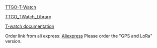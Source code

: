 [TTGO-T-Watch](https://github.com/Xinyuan-LilyGO/TTGO-T-Watch)

[TTGO_TWatch_Library](https://github.com/Xinyuan-LilyGO/TTGO_TWatch_Library)

[T-watch documentation](https://t-watch-document-en.readthedocs.io/en/latest/index.html)

Order link from ali express: [Aliexpress](https://www.aliexpress.com/item/33038999162.html?spm=a2g0s.8937460.0.0.1e452e0eNhD7k4)
Please order the "GPS and LoRa" version.
